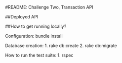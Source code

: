 #README: Challenge Two, Transaction API

##Deployed API

##How to get running locally?

Configuration: bundle install

Database creation: 1. rake db:create  2. rake db:migrate

How to run the test suite: 1. rspec
